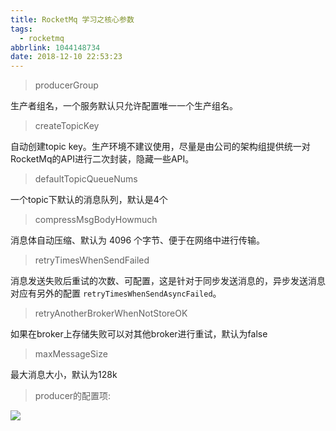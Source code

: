 ```yaml
---
title: RocketMq 学习之核心参数
tags:
  - rocketmq
abbrlink: 1044148734
date: 2018-12-10 22:53:23
---
```


> producerGroup

生产者组名，一个服务默认只允许配置唯一一个生产组名。

> createTopicKey

自动创建topic key。生产环境不建议使用，尽量是由公司的架构组提供统一对RocketMq的API进行二次封装，隐藏一些API。

> defaultTopicQueueNums

一个topic下默认的消息队列，默认是4个

> compressMsgBodyHowmuch

消息体自动压缩、默认为 4096 个字节、便于在网络中进行传输。

> retryTimesWhenSendFailed

消息发送失败后重试的次数、可配置，这是针对于同步发送消息的，异步发送消息对应有另外的配置 `retryTimesWhenSendAsyncFailed`。

> retryAnotherBrokerWhenNotStoreOK

如果在broker上存储失败可以对其他broker进行重试，默认为false

> maxMessageSize

最大消息大小，默认为128k

> producer的配置项:

![](https://ws1.sinaimg.cn/large/e1417e4bly1fy21g5h5gtj20ya0r6dq7)